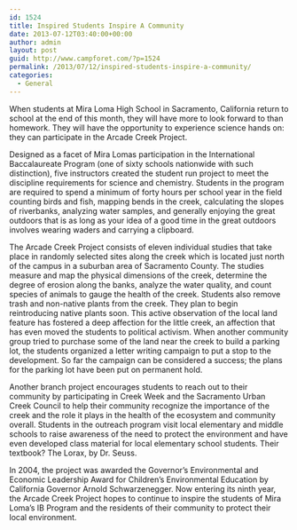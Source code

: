 ```yaml
---
id: 1524
title: Inspired Students Inspire A Community
date: 2013-07-12T03:40:00+00:00
author: admin
layout: post
guid: http://www.campforet.com/?p=1524
permalink: /2013/07/12/inspired-students-inspire-a-community/
categories:
  - General
---
```

When students at Mira Loma High School in Sacramento, California return to school at the end of this month, they will have more to look forward to than homework. They will have the opportunity to experience science hands on: they can participate in the Arcade Creek Project.

Designed as a facet of Mira Lomas participation in the International Baccalaureate Program (one of sixty schools nationwide with such distinction), five instructors created the student run project to meet the discipline requirements for science and chemistry. Students in the program are required to spend a minimum of forty hours per school year in the field counting birds and fish, mapping bends in the creek, calculating the slopes of riverbanks, analyzing water samples, and generally enjoying the great outdoors that is as long as your idea of a good time in the great outdoors involves wearing waders and carrying a clipboard.

The Arcade Creek Project consists of eleven individual studies that take place in randomly selected sites along the creek which is located just north of the campus in a suburban area of Sacramento County. The studies measure and map the physical dimensions of the creek, determine the degree of erosion along the banks, analyze the water quality, and count species of animals to gauge the health of the creek. Students also remove trash and non-native plants from the creek. They plan to begin reintroducing native plants soon. This active observation of the local land feature has fostered a deep affection for the little creek, an affection that has even moved the students to political activism. When another community group tried to purchase some of the land near the creek to build a parking lot, the students organized a letter writing campaign to put a stop to the development. So far the campaign can be considered a success; the plans for the parking lot have been put on permanent hold.

Another branch project encourages students to reach out to their community by participating in Creek Week and the Sacramento Urban Creek Council to help their community recognize the importance of the creek and the role it plays in the health of the ecosystem and community overall. Students in the outreach program visit local elementary and middle schools to raise awareness of the need to protect the environment and have even developed class material for local elementary school students. Their textbook? The Lorax, by Dr. Seuss.

In 2004, the project was awarded the Governor&#8217;s Environmental and Economic Leadership Award for Children&#8217;s Environmental Education by California Governor Arnold Schwarzenegger. Now entering its ninth year, the Arcade Creek Project hopes to continue to inspire the students of Mira Loma&#8217;s IB Program and the residents of their community to protect their local environment.